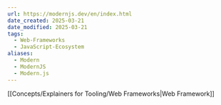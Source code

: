 ```yaml
---
url: https://modernjs.dev/en/index.html
date_created: 2025-03-21
date_modified: 2025-03-21
tags:
  - Web-Frameworks
  - JavaScript-Ecosystem
aliases:
  - Modern
  - ModernJS
  - Modern.js
---
```

[[Concepts/Explainers for Tooling/Web Frameworks|Web Framework]]